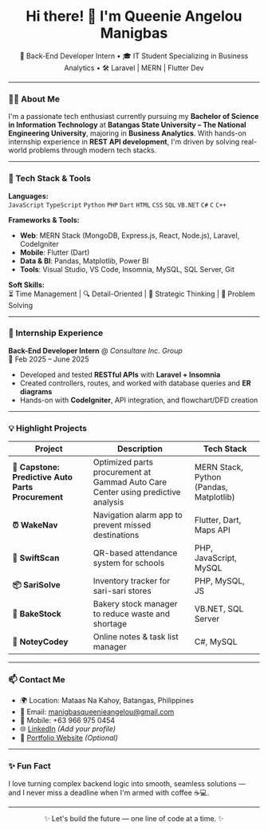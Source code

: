 <h1 align="center">Hi there! 👋 I'm Queenie Angelou Manigbas</h1>

<p align="center">
🚀 Back-End Developer Intern • 🎓 IT Student Specializing in Business Analytics • 🛠️ Laravel | MERN | Flutter Dev  
</p>

---

### 👩‍💻 About Me
I'm a passionate tech enthusiast currently pursuing my **Bachelor of Science in Information Technology** at **Batangas State University – The National Engineering University**, majoring in **Business Analytics**. With hands-on internship experience in **REST API development**, I'm driven by solving real-world problems through modern tech stacks.

---

### 🧠 Tech Stack & Tools

**Languages:**  
`JavaScript` `TypeScript` `Python` `PHP` `Dart` `HTML` `CSS` `SQL` `VB.NET` `C#` `C` `C++`

**Frameworks & Tools:**  
- **Web**: MERN Stack (MongoDB, Express.js, React, Node.js), Laravel, CodeIgniter  
- **Mobile**: Flutter (Dart)  
- **Data & BI**: Pandas, Matplotlib, Power BI  
- **Tools**: Visual Studio, VS Code, Insomnia, MySQL, SQL Server, Git

**Soft Skills:**  
⏳ Time Management | 🔍 Detail-Oriented | 🧠 Strategic Thinking | 🧩 Problem Solving

---

### 🔧 Internship Experience

**Back-End Developer Intern** @ *Consultare Inc. Group*  
📅 Feb 2025 – June 2025  
- Developed and tested **RESTful APIs** with **Laravel + Insomnia**
- Created controllers, routes, and worked with database queries and **ER diagrams**
- Hands-on with **CodeIgniter**, API integration, and flowchart/DFD creation

---

### 💡 Highlight Projects

| Project | Description | Tech Stack |
|--------|-------------|------------|
| **🔧 Capstone: Predictive Auto Parts Procurement** | Optimized parts procurement at Gammad Auto Care Center using predictive analysis | MERN Stack, Python (Pandas, Matplotlib) |
| **⏰ WakeNav** | Navigation alarm app to prevent missed destinations | Flutter, Dart, Maps API |
| **📸 SwiftScan** | QR-based attendance system for schools | PHP, JavaScript, MySQL |
| **📦 SariSolve** | Inventory tracker for sari-sari stores | PHP, MySQL, JS |
| **🍞 BakeStock** | Bakery stock manager to reduce waste and shortage | VB.NET, SQL Server |
| **📝 NoteyCodey** | Online notes & task list manager | C#, MySQL |

---

### 📫 Contact Me

- 🌍 Location: Mataas Na Kahoy, Batangas, Philippines  
- 📧 Email: manigbasqueenieangelou@gmail.com  
- 📱 Mobile: +63 966 975 0454  
- 🌐 [LinkedIn](https://www.linkedin.com/) *(Add your profile)*  
- 🧩 [Portfolio Website](https://yourwebsite.com) *(Optional)*  

---

### ✨ Fun Fact
I love turning complex backend logic into smooth, seamless solutions — and I never miss a deadline when I'm armed with coffee ☕💻.

---

<p align="center">
✨ Let's build the future — one line of code at a time. ✨
</p>
